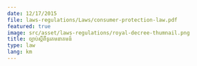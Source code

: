 ```yaml
---
date: 12/17/2015
file: laws-regulations/Laws/consumer-protection-law.pdf
featured: true
image: src/asset/laws-regulations/royal-decree-thumnail.png
title: ច្បាប់ស្តីពីទូរគមនាគមន៍
type: law
lang: km
---
```

